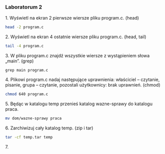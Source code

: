 ### Laboratorum 2

1\. Wyświetl na ekran 2 pierwsze wiersze pliku program.c. (head)
```bash
head -2 program.c
```
2\. Wyświetl na ekran 4 ostatnie wiersze pliku program.c. (head, tail)
```bash
tail -4 program.c
```
3\. W pliku program.c znajdź wszystkie wiersze z wystąpieniem słowa „main”. (grep)
```
grep main program.c
```
4\. Plikowi program.c nadaj następujące uprawnienia: właściciel – czytanie, pisanie, grupa – czytanie, pozostali użytkownicy: brak uprawnień. (chmod)
```bash
chmod 640 program.c
```
5\. Będąc w katalogu temp przenieś katalog wazne-sprawy do katalogu praca.
```bash
mv dom/wazne-sprawy praca
```
6\. Zarchiwizuj cały katalog temp. (zip i tar)
```bash
tar -cf temp.tar temp
```
7\. 
